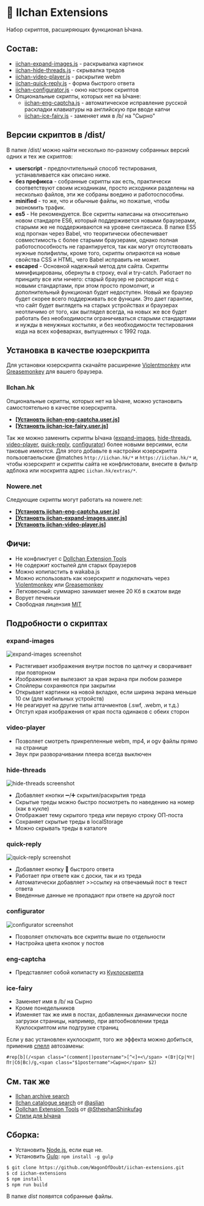 # 🔰 IIchan Extensions
Набор скриптов, расширяющих функционал Ычана.

## Состав:
- [iichan-expand-images.js](https://github.com/WagonOfDoubt/iichan-extensions/blob/master/dist/iichan-expand-images.js) - раскрывалка картинок
- [iichan-hide-threads.js](https://github.com/WagonOfDoubt/iichan-extensions/blob/master/dist/iichan-hide-threads.js) - скрывалка тредов
- [iichan-video-player.js](https://github.com/WagonOfDoubt/iichan-extensions/blob/master/dist/iichan-video-player.js) - раскрытие webm
- [iichan-quick-reply.js](https://github.com/WagonOfDoubt/iichan-extensions/blob/master/dist/iichan-quick-reply.js) - форма быстрого ответа
- [iichan-configurator.js](https://github.com/WagonOfDoubt/iichan-extensions/blob/master/dist/iichan-configurator.js) - окно настроек скриптов
- Опциональные скрипты, которых нет на Ычане:
  - [iichan-eng-captcha.js](https://github.com/WagonOfDoubt/iichan-extensions/blob/master/dist/iichan-eng-captcha.js) - автоматическое исправление русской раскладки клавиатуры на английскую при вводе капчи
  - [iichan-ice-fairy.js](https://github.com/WagonOfDoubt/iichan-extensions/blob/master/dist/iichan-ice-fairy.js) - заменяет имя в /b/ на "Сырно"

## Версии скриптов в /dist/
В папке /dist/ можно найти несколько по-разному собранных версий одних и тех же скриптов:

- **userscript** - предпочтительный способ тестирования, устанавливается как описано ниже.
- **без префикса** - собранные скрипты как есть, практически соответствуют своим исходникам, просто исходники разделены на несколько файлов, эти же собраны воедино и работоспособны.
- **minified** - то же, что и обычные файлы, но пожатые, чтобы экономить трафик.
- **es5** - Не рекомендуется. Все скрипты написаны на относительно новом стандарте ES6, который поддерживется новыми браузерами, старыми же не поддерживаются на уровне синтаксиса. В папке ES5 код прогнан через Babel, что теоритически обеспечивает совместимость с более старыми браузерами, однако полная работоспособность не гарантируется, так как могут отсутствовать нужные полифиллы, кроме того, скрипты опираются на новые свойства CSS и HTML, чего Babel исправить не может.
- **escaped** - Основной надежный метод для сайта. Скрипты минифицированы, обернуты в строку, eval и try-catch. Работает по принципу все или ничего: старый браузер не распарсит код с новыми стандартами, при этом просто промолчит, и дополнительный функционал будет недоступен. Новый же браузер будет скорее всего поддерживать все функции. Это дает гарантии, что сайт будет выглядеть на старых устройствах и браузерах неотличимо от того, как выглядел всегда, на новых же все будет работать без необходимости ограничиваться старыми стандартами и нужды в ненужных костылях, и без необходимости тестирования кода на всех кофеварках, выпущенных с 1992 года.

## Установка в качестве юзерскрипта

Для установки юзерскрипта скачайте расширение [Violentmonkey](https://violentmonkey.github.io/get-it/) или [Greasemonkey](http://www.greasespot.net/) для вашего браузера.

### IIchan.hk

Опциональные скрипты, которых нет на Ычане, можно установить самостоятельно в качестве юзерскрипта.

- **[[Установть iichan-eng-captcha.user.js]](https://github.com/WagonOfDoubt/iichan-extensions/raw/master/dist/userscript/iichan-eng-captcha.user.js)**
- **[[Установть iichan-ice-fairy.user.js]](https://github.com/WagonOfDoubt/iichan-extensions/raw/master/dist/userscript/iichan-ice-fairy.user.js)**

Так же можно заменить скрипты Ычана ([expand-images](https://github.com/WagonOfDoubt/iichan-extensions/raw/master/dist/userscript/iichan-expand-images.user.js), [hide-threads](https://github.com/WagonOfDoubt/iichan-extensions/raw/master/dist/userscript/iichan-hide-threads.user.js), [video-player](https://github.com/WagonOfDoubt/iichan-extensions/raw/master/dist/userscript/iichan-video-player.user.js), [quick-reply](https://github.com/WagonOfDoubt/iichan-extensions/raw/master/dist/userscript/iichan-quick-reply.user.js), [configurator](https://github.com/WagonOfDoubt/iichan-extensions/raw/master/dist/userscript/iichan-configurator.user.js)) более новыми версиями, если таковые имеются. Для этого добавьте в настройки юзерскрипта пользовтаельские @matches `http://iichan.hk/*` и `https://iichan.hk/*` и, чтобы юзерскрипт и скрипты сайта не конфликтовали, внесите в фильтр адблока или носкрипта адрес `iichan.hk/extras/*`.

### Nowere.net

Следующие скрипты могут работать на nowere.net:

- **[[Установть iichan-eng-captcha.user.js]](https://github.com/WagonOfDoubt/iichan-extensions/raw/master/dist/userscript/iichan-eng-captcha.user.js)**
- **[[Установть iichan-expand-images.user.js]](https://github.com/WagonOfDoubt/iichan-extensions/raw/master/dist/userscript/iichan-expand-images.user.js)**
- **[[Установть iichan-video-player.js]](https://github.com/WagonOfDoubt/iichan-extensions/raw/master/dist/userscript/iichan-video-player.user.js)**

## Фичи:
- Не конфликтует с [Dollchan Extension Tools](https://github.com/SthephanShinkufag/Dollchan-Extension-Tools)
- Не содержит костылей для старых браузеров
- Можно копипастить в wakaba.js
- Можно использовать как юзерскрипт и подключать через [Violentmonkey](https://violentmonkey.github.io/get-it/) или [Greasemonkey](http://www.greasespot.net/)
- Легковесный: суммарно занимает менее 20 Кб в сжатом виде
- Ворует печеньки
- Свободная лицензия [MIT](https://github.com/WagonOfDoubt/iichan-extensions/blob/master/LICENSE)

## Подробности о скриптах

### expand-images

![expand-images screenshot](https://raw.githubusercontent.com/WagonOfDoubt/iichan-extensions/assets/expand-images.png)

- Растягивает изображения внутри постов по щелчку и сворачивает при повторном
- Изображения не вылезают за края экрана при любом размере
- Спойлеры сохраняются при закрытии
- Открывает картинки на новой вкладке, если ширина экрана меньше 10 см (для мобильных устройств)
- Не реагирует на другие типы аттачментов (.swf, .webm, и т.д.)
- Отступ края изображения от края поста одинаков с обеих сторон

### video-player

- Позволяет смотреть прикрепленные webm, mp4, и ogv файлы прямо на странице
- Звук при разворачивании плеера всегда выключен

### hide-threads

![hide-threads screenshot](https://raw.githubusercontent.com/WagonOfDoubt/iichan-extensions/assets/hide-threads.png)

- Добавляет кнопки ➖/➕ скрытия/раскрытия треда
- Скрытые треды можно быстро посмотреть по наведению на номер (как в кукле)
- Отображает тему скрытого треда или первую строку ОП-поста
- Сохраняет скрытые треды в localStorage
- Можно скрывать треды в каталоге

### quick-reply

![quick-reply screenshot](https://raw.githubusercontent.com/WagonOfDoubt/iichan-extensions/assets/quick-reply.png)

- Добавляет кнопку 💬 быстрого ответа
- Работает при ответе как с доски, так и из треда
- Автоматически добавляет >>ссылку на отвечаемый пост в текст ответа
- Введенные данные не пропадают при ответе на другой пост

### configurator

![configurator screenshot](https://raw.githubusercontent.com/WagonOfDoubt/iichan-extensions/assets/configurator.png)

- Позволяет отключать все скрипты выше по отдельности
- Настройка цвета кнопок у постов

### eng-captcha

- Представляет собой копипасту из [Куклоскрипта](https://github.com/SthephanShinkufag/Dollchan-Extension-Tools)


### ice-fairy

- Заменяет имя в /b/ на Сырно
- Кроме понедельников
- Изменяет так же имя в постах, добавленных динамически после загрузки страницы, например, при автообновлении треда Куклоскриптом или подгрузке страниц

Если у вас установлен куклоскрипт, того же эффекта можно добиться, применив [спелл](https://github.com/SthephanShinkufag/Dollchan-Extension-Tools/wiki/Spells-ru#rep) автозамены:

`#rep[b](/<span class="(comment|)postername">[^<]+<\/span> +(Вт|Ср|Чт|Пт|Сб|Вс)/g,<span class="$1postername">Сырно</span> $2)`

## См. так же

- [IIchan archive search](https://github.com/WagonOfDoubt/IIchan-archive-search)
- [IIchan catalogue search](https://github.com/aslian/IIchan-catalogue-search) от [@aslian](https://github.com/aslian)
- [Dollchan Extension Tools](https://github.com/SthephanShinkufag/Dollchan-Extension-Tools) от [@SthephanShinkufag](https://github.com/SthephanShinkufag)
- [Стили для Ычана](https://userstyles.org/styles/browse?category=iichan)

## Сборка:
- Установить [Node.js](https://nodejs.org/en/), если еще не.
- Установить [Gulp](http://gulpjs.com/): `npm install -g gulp`
```bash
$ git clone https://github.com/WagonOfDoubt/iichan-extensions.git
$ cd iichan-extensions
$ npm install
$ npm run build
```

В папке *dist* появятся собранные файлы.
